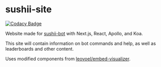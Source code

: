 # sushii-site

[![Codacy Badge](https://api.codacy.com/project/badge/Grade/5cc0ca9aefa8469a8059837bd58791c6)](https://www.codacy.com/app/drklee3/sushii-site?utm_source=github.com&amp;utm_medium=referral&amp;utm_content=drklee3/sushii-site&amp;utm_campaign=Badge_Grade)

Website made for [sushii-bot](https://github.com/drklee3/sushii-bot) with Next.js, React, Apollo, and Koa.

This site will contain information on bot commands and help, as well as leaderboards and other content.

Uses modified components from [leovoel/embed-visualizer](https://github.com/leovoel/embed-visualizer).
